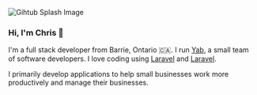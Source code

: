![Gihtub Splash Image](https://chrisblackwell.me/images/chris-github.png)


### Hi, I'm Chris 👋

I'm a full stack developer from Barrie, Ontario 🇨🇦.  I run [Yab](https://github.com/yabhq), a small team of software developers.  I love coding using [Laravel](https://github.com/vercel/next.js/) and [Laravel](https://github.com/laravel/laravel). 

I primarily develop applications to help small businesses work more productively and manage their businesses. 

